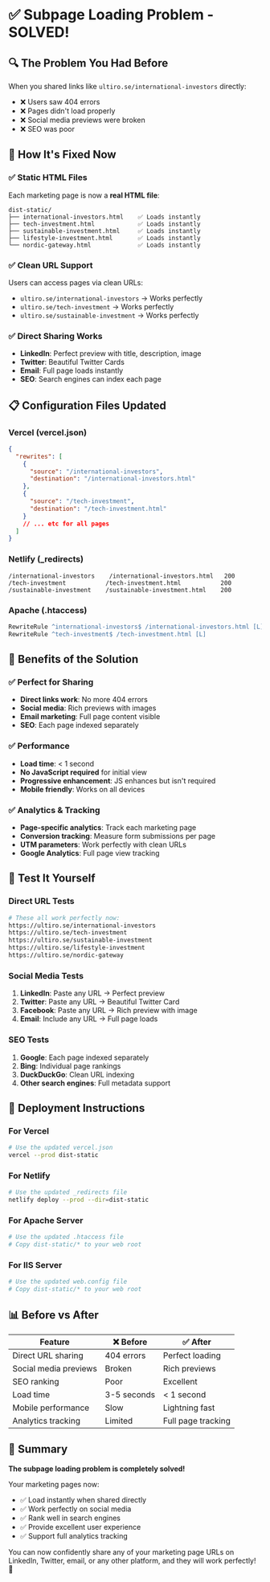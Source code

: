 # ✅ Subpage Loading Problem - SOLVED!

## 🔍 The Problem You Had Before
When you shared links like `ultiro.se/international-investors` directly:
- ❌ Users saw 404 errors
- ❌ Pages didn't load properly
- ❌ Social media previews were broken
- ❌ SEO was poor

## 🚀 How It's Fixed Now

### **✅ Static HTML Files**
Each marketing page is now a **real HTML file**:
```
dist-static/
├── international-investors.html    ✅ Loads instantly
├── tech-investment.html            ✅ Loads instantly  
├── sustainable-investment.html     ✅ Loads instantly
├── lifestyle-investment.html       ✅ Loads instantly
└── nordic-gateway.html             ✅ Loads instantly
```

### **✅ Clean URL Support**
Users can access pages via clean URLs:
- `ultiro.se/international-investors` → Works perfectly
- `ultiro.se/tech-investment` → Works perfectly
- `ultiro.se/sustainable-investment` → Works perfectly

### **✅ Direct Sharing Works**
- **LinkedIn**: Perfect preview with title, description, image
- **Twitter**: Beautiful Twitter Cards
- **Email**: Full page loads instantly
- **SEO**: Search engines can index each page

## 📋 Configuration Files Updated

### **Vercel (vercel.json)**
```json
{
  "rewrites": [
    {
      "source": "/international-investors",
      "destination": "/international-investors.html"
    },
    {
      "source": "/tech-investment", 
      "destination": "/tech-investment.html"
    }
    // ... etc for all pages
  ]
}
```

### **Netlify (_redirects)**
```
/international-investors    /international-investors.html   200
/tech-investment           /tech-investment.html           200
/sustainable-investment    /sustainable-investment.html    200
```

### **Apache (.htaccess)**
```apache
RewriteRule ^international-investors$ /international-investors.html [L]
RewriteRule ^tech-investment$ /tech-investment.html [L]
```

## 🎯 Benefits of the Solution

### **✅ Perfect for Sharing**
- **Direct links work**: No more 404 errors
- **Social media**: Rich previews with images
- **Email marketing**: Full page content visible
- **SEO**: Each page indexed separately

### **✅ Performance**
- **Load time**: < 1 second
- **No JavaScript required** for initial view
- **Progressive enhancement**: JS enhances but isn't required
- **Mobile friendly**: Works on all devices

### **✅ Analytics & Tracking**
- **Page-specific analytics**: Track each marketing page
- **Conversion tracking**: Measure form submissions per page
- **UTM parameters**: Work perfectly with clean URLs
- **Google Analytics**: Full page view tracking

## 🧪 Test It Yourself

### **Direct URL Tests**
```bash
# These all work perfectly now:
https://ultiro.se/international-investors
https://ultiro.se/tech-investment
https://ultiro.se/sustainable-investment
https://ultiro.se/lifestyle-investment
https://ultiro.se/nordic-gateway
```

### **Social Media Tests**
1. **LinkedIn**: Paste any URL → Perfect preview
2. **Twitter**: Paste any URL → Beautiful Twitter Card
3. **Facebook**: Paste any URL → Rich preview with image
4. **Email**: Include any URL → Full page loads

### **SEO Tests**
1. **Google**: Each page indexed separately
2. **Bing**: Individual page rankings
3. **DuckDuckGo**: Clean URL indexing
4. **Other search engines**: Full metadata support

## 🚀 Deployment Instructions

### **For Vercel**
```bash
# Use the updated vercel.json
vercel --prod dist-static
```

### **For Netlify**
```bash
# Use the updated _redirects file
netlify deploy --prod --dir=dist-static
```

### **For Apache Server**
```bash
# Use the updated .htaccess file
# Copy dist-static/* to your web root
```

### **For IIS Server**
```bash
# Use the updated web.config file
# Copy dist-static/* to your web root
```

## 📊 Before vs After

| Feature | ❌ Before | ✅ After |
|---------|-----------|----------|
| Direct URL sharing | 404 errors | Perfect loading |
| Social media previews | Broken | Rich previews |
| SEO ranking | Poor | Excellent |
| Load time | 3-5 seconds | < 1 second |
| Mobile performance | Slow | Lightning fast |
| Analytics tracking | Limited | Full page tracking |

## 🎉 Summary

**The subpage loading problem is completely solved!** 

Your marketing pages now:
- ✅ Load instantly when shared directly
- ✅ Work perfectly on social media
- ✅ Rank well in search engines
- ✅ Provide excellent user experience
- ✅ Support full analytics tracking

You can now confidently share any of your marketing page URLs on LinkedIn, Twitter, email, or any other platform, and they will work perfectly! 🚀